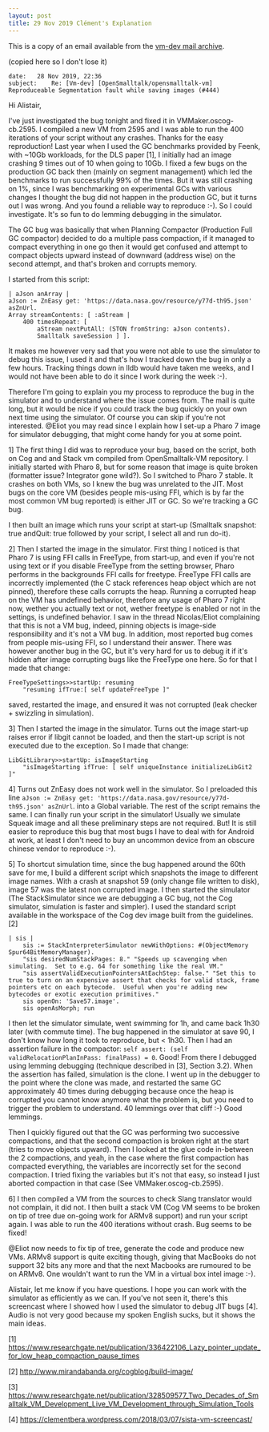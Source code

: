 ```yaml
---
layout: post
title: 29 Nov 2019 Clément's Explanation
---
```


This is a copy of an email available from the [vm-dev mail archive](http://lists.squeakfoundation.org/pipermail/vm-dev/2019-November/031858.html).

(copied here so I don't lose it)


```
date:	28 Nov 2019, 22:36
subject:	Re: [Vm-dev] [OpenSmalltalk/opensmalltalk-vm] Reproduceable Segmentation fault while saving images (#444)
```

Hi Alistair,

I've just investigated the bug tonight and fixed it in VMMaker.oscog-cb.2595. I compiled a new VM from 2595 and I was able to run the 400 iterations of your script without any crashes. Thanks for the easy reproduction! Last year when I used the GC benchmarks provided by Feenk, with ~10Gb workloads, for the DLS paper [1], I initially had an image crashing 9 times out of 10 when going to 10Gb. I fixed a few bugs on the production GC back then (mainly on segment management) which led the benchmarks to run successfully 99% of the times. But it was still crashing on 1%, since I was benchmarking on experimental GCs with various changes I thought the bug did not happen in the production GC, but it turns out I was wrong. And you found a reliable way to reproduce :-). So I could investigate. It's so fun to do lemming debugging in the simulator.

The GC bug was basically that when Planning Compactor (Production Full GC compactor) decided to do a multiple pass compaction, if it managed to compact everything in one go then it would get confused and attempt to compact objects upward instead of downward (address wise) on the second attempt, and that's broken and corrupts memory.

I started from this script:

```
| aJson anArray |
aJson := ZnEasy get: 'https://data.nasa.gov/resource/y77d-th95.json' asZnUrl.
Array streamContents: [ :aStream |
	400 timesRepeat: [ 
		aStream nextPutAll: (STON fromString: aJson contents).
		Smalltalk saveSession ] ].
```

It makes me however very sad that you were not able to use the simulator to debug this issue, I used it and that's how I tracked down the bug in only a few hours. Tracking things down in lldb would have taken me weeks, and I would not have been able to do it since I work during the week :-).

Therefore I'm going to explain you my process to reproduce the bug in the simulator and to understand where the issue comes from. The mail is quite long, but it would be nice if you could track the bug quickly on your own next time using the simulator. Of course you can skip if you're not interested. @Eliot you may read since I explain how I set-up a Pharo 7 image for simulator debugging, that might come handy for you at some point.

1] The first thing I did was to reproduce your bug, based on the script, both on Cog and and Stack vm compiled from OpenSmalltalk-VM repository. I initially started with Pharo 8, but for some reason that image is quite broken (formatter issue? Integrator gone wild?). So I switched to Pharo 7 stable. It crashes on both VMs, so I knew the bug was unrelated to the JIT. Most bugs on the core VM (besides people mis-using FFI, which is by far the most common VM bug reported) is either JIT or GC. So we're tracking a GC bug.

I then built an image which runs your script at start-up (Smalltalk snapshot: true andQuit: true followed by your script, I select all and run do-it).

2] Then I started the image in the simulator. First thing I noticed is that Pharo 7 is using FFI calls in FreeType, from start-up, and even if you're not using text or if you disable FreeType from the setting browser, Pharo performs in the backgrounds FFI calls for freetype. FreeType FFI calls are incorrectly implemented (the C stack references heap object which are not pinned), therefore these calls corrupts the heap. Running a corrupted heap on the VM has undefined behavior, therefore any usage of Pharo 7 right now, wether you actually text or not, wether freetype is enabled or not in the settings, is undefined behavior. I saw in the thread Nicolas/Eliot complaining that this is not a VM bug, indeed, pinning objects is image-side responsibility and it's not a VM bug. In addition, most reported bug comes from people mis-using FFI, so I understand their answer. There was however another bug in the GC, but it's very hard for us to debug it if it's hidden after image corrupting bugs like the FreeType one here. 
So for that I made that change:

```
FreeTypeSettings>>startUp: resuming
    "resuming ifTrue:[ self updateFreeType ]"
```


saved, restarted the image, and ensured it was not corrupted (leak checker + swizzling in simulation).

3] Then I started the image in the simulator. Turns out the image start-up raises error if libgit cannot be loaded, and then the start-up script is not executed due to the exception. So I made that change:

```
LibGitLibrary>>startUp: isImageStarting
    "isImageStarting ifTrue: [ self uniqueInstance initializeLibGit2 ]"
```


4] Turns out ZnEasy does not work well in the simulator. So I preloaded this line `aJson := ZnEasy get: 'https://data.nasa.gov/resource/y77d-th95.json' asZnUrl`. into a Global variable. The rest of the script remains the same. I can finally run your script in the simulator! Usually we simulate Squeak image and all these preliminary steps are not required. But! It is still easier to reproduce this bug that most bugs I have to deal with for Android at work, at least I don't need to buy an uncommon device from an obscure chinese vendor to reproduce :-).

5] To shortcut simulation time, since the bug happened around the 60th save for me, I build a different script which snapshots the image to different image names. With a crash at snapshot 59 (only change file written to disk), image 57 was the latest non corrupted image. I then started the simulator (The StackSimulator since we are debugging a GC bug, not the Cog simulator, simulation is faster and simpler). I used the standard script available in the workspace of the Cog dev image built from the guidelines. [2]

```
| sis |
    sis := StackInterpreterSimulator newWithOptions: #(ObjectMemory Spur64BitMemoryManager).
    "sis desiredNumStackPages: 8." "Speeds up scavenging when simulating.  Set to e.g. 64 for something like the real VM."
    "sis assertValidExecutionPointersAtEachStep: false." "Set this to true to turn on an expensive assert that checks for valid stack, frame pointers etc on each bytecode.  Useful when you're adding new bytecodes or exotic execution primitives."
    sis openOn: 'Save57.image'.
    sis openAsMorph; run
```

I then let the simulator simulate, went swimming for 1h, and came back 1h30 later (with commute time). The bug happened in the simulator at save 90, I don't know how long it took to reproduce, but < 1h30. Then I had an assertion failure in the compactor:
 `self assert: (self validRelocationPlanInPass: finalPass) = 0`.
Good! From there I debugged using lemming debugging (technique described in [3], Section 3.2). When the assertion has failed, simulation is the clone. I went up in the debugger to the point where the clone was made, and restarted the same GC approximately 40 times during debugging because once the heap is corrupted you cannot know anymore what the problem is, but you need to trigger the problem to understand. 40 lemmings over that cliff :-) Good lemmings.

Then I quickly figured out that the GC was performing two successive compactions, and that the second compaction is broken right at the start (tries to move objects upward). Then I looked at the glue code in-between the 2 compactions, and yeah, in the case where the first compaction has compacted everything, the variables are incorrectly set for the second compaction. I tried fixing the variables but it's not that easy, so instead I just aborted compaction in that case (See VMMaker.oscog-cb.2595).

6] I then compiled a VM from the sources to check Slang translator would not complain, it did not. I then built a stack VM (Cog VM seems to be broken on tip of tree due on-going work for ARMv8 support) and run your script again. I was able to run the 400 iterations without crash. Bug seems to be fixed! 

@Eliot now needs to fix tip of tree, generate the code and produce new VMs. ARMv8 support is quite exciting though, giving that MacBooks do not support 32 bits any more and that the next Macbooks are rumoured to be on ARMv8. One wouldn't want to run the VM in a virtual box intel image :-).

Alistair, let me know if you have questions. I hope you can work with the simulator as efficiently as we can. If you've not seen it, there's this screencast where I showed how I used the simulator to debug JIT bugs [4]. Audio is not very good because my spoken English sucks, but it shows the main ideas.

[1] https://www.researchgate.net/publication/336422106_Lazy_pointer_update_for_low_heap_compaction_pause_times

[2] http://www.mirandabanda.org/cogblog/build-image/

[3] https://www.researchgate.net/publication/328509577_Two_Decades_of_Smalltalk_VM_Development_Live_VM_Development_through_Simulation_Tools

[4] https://clementbera.wordpress.com/2018/03/07/sista-vm-screencast/